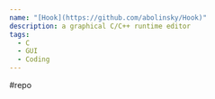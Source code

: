 ```yaml
---
name: "[Hook](https://github.com/abolinsky/Hook)"
description: a graphical C/C++ runtime editor
tags:
  - C
  - GUI
  - Coding
---
```

#repo